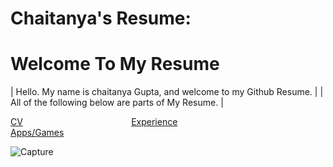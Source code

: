 # Chaitanya's Resume:

# Welcome To My Resume 

| Hello. My name is chaitanya Gupta, and welcome to my Github Resume. |
| All of the following below are parts of My Resume. |

[CV](  )<span>&nbsp;&nbsp;&nbsp;&nbsp;&nbsp;&nbsp;&nbsp;&nbsp;</span><span>&nbsp;&nbsp;&nbsp;&nbsp;&nbsp;&nbsp;&nbsp;</span><span>&nbsp;&nbsp;&nbsp;&nbsp;&nbsp;&nbsp;&nbsp;&nbsp;</span><span>&nbsp;&nbsp;&nbsp;&nbsp;&nbsp;&nbsp;&nbsp;&nbsp;&nbsp;&nbsp;&nbsp;&nbsp;&nbsp;&nbsp;&nbsp;&nbsp;&nbsp;&nbsp;&nbsp;&nbsp;</span>
[Experience](  )<span>&nbsp;&nbsp;&nbsp;&nbsp;&nbsp;&nbsp;</span><span>&nbsp;&nbsp;&nbsp;&nbsp;&nbsp;&nbsp;&nbsp;&nbsp;</span><span>&nbsp;&nbsp;&nbsp;&nbsp;&nbsp;&nbsp;&nbsp;&nbsp;&nbsp;&nbsp;&nbsp;&nbsp;&nbsp;&nbsp;&nbsp;&nbsp;&nbsp;&nbsp;</span><span>&nbsp;&nbsp;&nbsp;&nbsp;&nbsp;&nbsp;&nbsp;&nbsp;</span>
[Apps/Games](  )
   
![Capture](https://user-images.githubusercontent.com/69607825/90447009-49bc9280-e097-11ea-9fcd-189dd75d0a5b.PNG)
